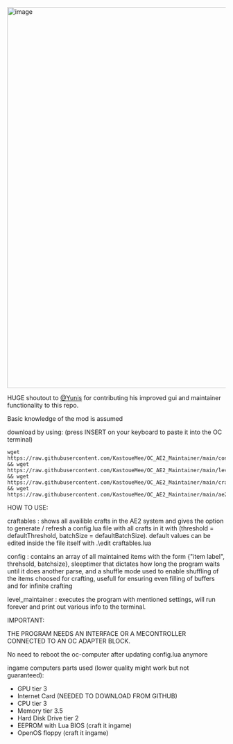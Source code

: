 <img width="1485" height="879" alt="image" src="https://github.com/user-attachments/assets/d585584f-ca4d-4fba-805a-6c51d3cd0123" />



HUGE shoutout to [@Yunis](https://github.com/ynsrkn) for contributing his improved gui and maintainer functionality to this repo.


Basic knowledge of the mod is assumed

download by using: (press INSERT on your keyboard to paste it into the OC terminal)
```
wget https://raw.githubusercontent.com/KastoueMee/OC_AE2_Maintainer/main/config.lua && wget https://raw.githubusercontent.com/KastoueMee/OC_AE2_Maintainer/main/level_maintainer.lua && wget https://raw.githubusercontent.com/KastoueMee/OC_AE2_Maintainer/main/craftables.lua && wget https://raw.githubusercontent.com/KastoueMee/OC_AE2_Maintainer/main/ae2_helpers.lua
```

HOW TO USE:

craftables : shows all availible crafts in the AE2 system and gives the option to generate / refresh a config.lua file with all crafts in it with (threshold = defaultThreshold, batchSize = defaultBatchSize).
default values can be edited inside the file itself with .\edit craftables.lua

config : contains an array of all maintained items with the form {"item label", threhsold, batchsize}, sleeptimer that dictates how long the program waits until it does another parse, and a shuffle mode used to enable shuffling of the items choosed for crafting, usefull for ensuring even filling of buffers and for infinite crafting

level_maintainer : executes the program with mentioned settings, will run forever and print out various info to the terminal.

IMPORTANT:

THE PROGRAM NEEDS AN INTERFACE OR A MECONTROLLER CONNECTED TO AN OC ADAPTER BLOCK.

No need to reboot the oc-computer after updating config.lua anymore

ingame computers parts used (lower quality might work but not guaranteed):
- GPU tier 3
- Internet Card (NEEDED TO DOWNLOAD FROM GITHUB)
- CPU tier 3
- Memory tier 3.5
- Hard Disk Drive tier 2
- EEPROM with Lua BIOS (craft it ingame)
- OpenOS floppy (craft it ingame)

